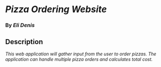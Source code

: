 # _Pizza Ordering Website_

### By _**Eli Denis**_

## Description
_This web application will gather input from the user to order pizzas. The application can handle multiple pizza orders and calculates total cost._
